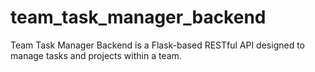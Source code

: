 # team_task_manager_backend
Team Task Manager Backend is a Flask-based RESTful API designed to manage tasks and projects within a team. 
